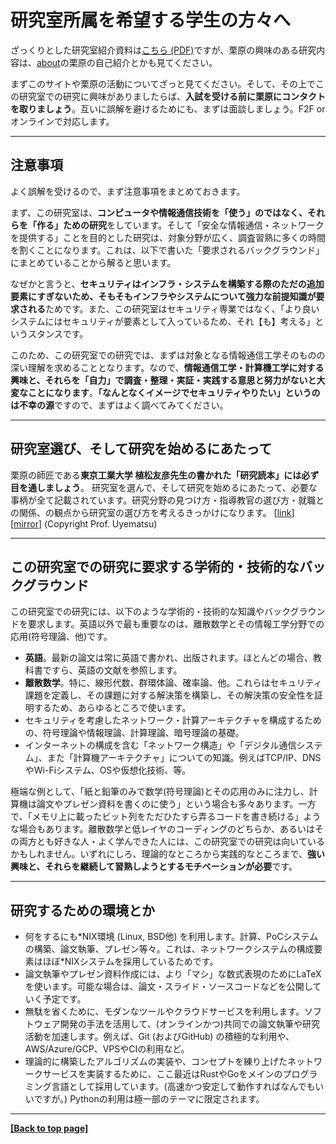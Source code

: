# 研究室所属を希望する学生の方々へ

ざっくりとした研究室紹介資料は[こちら (PDF)](../repo/lab-info-20200326.pdf)ですが、栗原の興味のある研究内容は、[about](./about.md)の栗原の自己紹介とかも見てください。

まずこのサイトや栗原の活動についてざっと見てください。そして、その上でこの研究室での研究に興味がありましたらば、**入試を受ける前に栗原にコンタクトを取りましょう**。互いに誤解を避けるためにも、まずは面談しましょう。F2F or オンラインで対応します。

---

## 注意事項

よく誤解を受けるので、まず注意事項をまとめておきます。

まず、この研究室は、**コンピュータや情報通信技術を「使う」のではなく、それらを「作る」ための研究**をしています。そして「安全な情報通信・ネットワークを提供する」ことを目的とした研究は、対象分野が広く、調査習熟に多くの時間を割くことになります。これは、以下で書いた「要求されるバックグラウンド」にまとめていることから解ると思います。

なぜかと言うと、**セキュリティはインフラ・システムを構築する際のただの追加要素にすぎないため、そもそもインフラやシステムについて強力な前提知識が要求される**ためです。また、この研究室はセキュリティ専業ではなく、「より良いシステムにはセキュリティが要素として入っているため、それ【も】考える」というスタンスです。

このため、この研究室での研究では、まずは対象となる情報通信工学そのものの深い理解を求めることとなります。なので、**情報通信工学・計算機工学に対する興味と、それらを「自力」で調査・整理・実証・実践する意思と努力がないと大変なことになります**。**「なんとなくイメージでセキュリティやりたい」というのは不幸の源**ですので、まずはよく調べてみてください。

---

## 研究室選び、そして研究を始めるにあたって

栗原の師匠である**東京工業大学 植松友彦先生の書かれた「研究読本」には必ず目を通しましょう**。 研究室を選んで、そして研究を始めるにあたって、必要な事柄が全て記載されています。研究分野の見つけ方・指導教官の選び方・就職との関係、の観点から研究室の選び方を考えるきっかけになります。 [[link](http://www.it.ce.titech.ac.jp/uyematsu/howtoresearch.pdf)] [[mirror](../repo/howtoresearch.pdf)] (Copyright Prof. Uyematsu)

---

## この研究室での研究に要求する学術的・技術的なバックグラウンド

この研究室での研究には、以下のような学術的・技術的な知識やバックグラウンドを要求します。英語以外で最も重要なのは、離散数学とその情報工学分野での応用(符号理論、他)です。

- **英語**。最新の論文は常に英語で書かれ、出版されます。ほとんどの場合、教科書ですら、英語の文献を参照します。
- **離散数学**。特に、線形代数、群環体論、確率論、他。これらはセキュリティ課題を定義し、その課題に対する解決策を構築し、その解決策の安全性を証明するため、あらゆるところで使います。
- セキュリティを考慮したネットワーク・計算アーキテクチャを構成するための、符号理論や情報理論、計算理論、暗号理論の基礎。
- インターネットの構成を含む「ネットワーク構造」や「デジタル通信システム」、また「計算機アーキテクチャ」についての知識。例えばTCP/IP、DNSやWi-Fiシステム、OSや仮想化技術、等。

極端な例として、「紙と鉛筆のみで数学(符号理論)とその応用のみに注力し、計算機は論文やプレゼン資料を書くのに使う」という場合も多々あります。一方で、「メモリ上に載ったビット列をただひたすら弄るコードを書き続ける」ような場合もあります。離散数学と低レイヤのコーディングのどちらか、あるいはその両方とも好きな人・よく学んできた人には、この研究室での研究は向いているかもしれません。いずれにしろ、理論的なところから実践的なところまで、**強い興味と、それらを継続して習熟しようとするモチベーションが必要**です。

---

## 研究するための環境とか

- 何をするにも\*NIX環境 (Linux, BSD他) を利用します。計算、PoCシステムの構築、論文執筆、プレゼン等々。これは、ネットワークシステムの構成要素はほぼ\*NIXシステムを採用しているためです。
- 論文執筆やプレゼン資料作成には、より「マシ」な数式表現のためにLaTeXを使います。可能な場合は、論文・スライド・ソースコードなどを公開していく予定です。
- 無駄を省くために、モダンなツールやクラウドサービスを利用します。ソフトウェア開発の手法を活用して、(オンラインかつ)共同での論文執筆や研究活動を加速します。例えば、Git (およびGitHub) の積極的な利用や、AWS/Azure/GCP、VPSやCIの利用など。
- 理論的に構築したアルゴリズムの実装や、コンセプトを練り上げたネットワークサービスを実装するために、ここ最近はRustやGoをメインのプログラミング言語として採用しています。(高速かつ安定して動作すればなんでもいいですが。) Pythonの利用は極一部のテーマに限定されます。

---

**[[Back to top page]](../index.md)**
